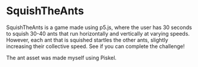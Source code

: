 # SquishTheAnts

SquishTheAnts is a game made using p5.js, where the user has 30 seconds to squish 30-40 ants that run horizontally and vertically at varying speeds. However, each ant that is squished startles the other ants, slightly increasing their collective speed. See if you can complete the challenge!

The ant asset was made myself using Piskel.
